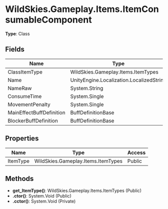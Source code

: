 ﻿# WildSkies.Gameplay.Items.ItemConsumableComponent

**Type**: Class

## Fields

| Name | Type | Access |
|------|------|--------|
| ClassItemType | WildSkies.Gameplay.Items.ItemTypes | Public |
| Name | UnityEngine.Localization.LocalizedString | Public |
| NameRaw | System.String | Public |
| ConsumeTime | System.Single | Public |
| MovementPenalty | System.Single | Public |
| MainEffectBuffDefinition | BuffDefinitionBase | Public |
| BlockerBuffDefinition | BuffDefinitionBase | Public |

## Properties

| Name | Type | Access |
|------|------|--------|
| ItemType | WildSkies.Gameplay.Items.ItemTypes | Public |

## Methods

- **get_ItemType()**: WildSkies.Gameplay.Items.ItemTypes (Public)
- **.ctor()**: System.Void (Public)
- **.cctor()**: System.Void (Private)

